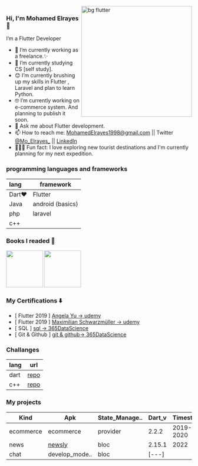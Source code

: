 <img align="right" src="https://docs.flutter.dev/assets/images/dash/Dashatars.png" alt="bg flutter" width=300px />

### Hi, I'm Mohamed Elrayes 👋

I’m a Flutter Developer
- 📱   I’m currently working as a freelance.✨
- 🧰  I’m currently studying CS [self study].
- 😊  I’m currently brushing up my skills in Flutter , Laravel and plan to learn Python.
- 🤓  I’m currently working on e-commerce system. And planning to publish it soon.
- 💬  Ask me about Flutter development.
- 📫  How to reach me: MohamedElrayes1998@gmail.com || Twitter [@Mo_Elrayes_](https://twitter.com/Mo_Elrayes_) || [LinkedIn](https://www.linkedin.com/in/mo-elrayes/) 
- 🚴🏽‍♀️  Fun fact: I love exploring new tourist destinations and I'm currently planning for my next expedition.

### programming languages and frameworks
|lang|framework|
|:----|--------|
|Dart❤|Flutter|
|Java|android (basics)|
|php|laravel|
|c++|

### Books I readed 📘
<img align="left" src="https://fluttercompletereference.com/images/cover.png" alt="" width=100px />
<img align="left" src="https://assets.alexandria.raywenderlich.com/books/da/images/384d6592b1dfdaea25f773fc985dc73c943d8a3e1dbbc7f3647cd95c2cacaeec/w594.png" alt="" width=100px />

</br></br></br></br> </br></br>

### My Certifications :arrow_down:
- [ Flutter 2019 ] [Angela Yu -> udemy](https://cutt.ly/xO382wk)
- [ Flutter 2019 ] [ Maximilian Schwarzmüller -> udemy ](https://cutt.ly/EO38NQg)
- [ SQL ] [sql -> 365DataScience ](https://cutt.ly/EO34qvu) 
- [ Git & Github ] [git & github-> 365DataScience ](https://cutt.ly/kO34ueW)

###  Challanges
|lang| url|
|----|----|
|dart|[repo](https://github.com/Mohamed-Elrayes/ProblemSolving_Dart)|
|c++|[repo](https://github.com/Mohamed-Elrayes/challange_c_plus_plus)|

### My projects
|Kind|Apk|State_Manage..|Dart_v|Timestamp|Api|gitHub|
|----|--------|--------|--------|-------------|-----|---|
|ecommerce|ecommerce|provider|2.2.2|2019-2020|firebase|[github](https://github.com/Mohamed-Elrayes/shop_max)|
|news|[newsly](https://cutt.ly/UPclWeB)|bloc|2.15.1|2022|[mediastack](https://mediastack.com/)|[github](https://github.com/Mohamed-Elrayes/newsly)|
|chat|develop_mode..|bloc|[---]|



